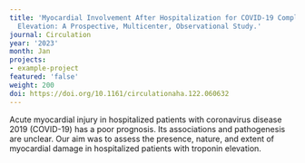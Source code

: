 ```yaml
---
title: 'Myocardial Involvement After Hospitalization for COVID-19 Complicated by Troponin
  Elevation: A Prospective, Multicenter, Observational Study.'
journal: Circulation
year: '2023'
month: Jan
projects:
- example-project
featured: 'false'
weight: 200
doi: https://doi.org/10.1161/circulationaha.122.060632
---
```


Acute myocardial injury in hospitalized patients with coronavirus disease 2019 (COVID-19) has a poor prognosis. Its associations and pathogenesis are unclear. Our aim was to assess the presence, nature, and extent of myocardial damage in hospitalized patients with troponin elevation.